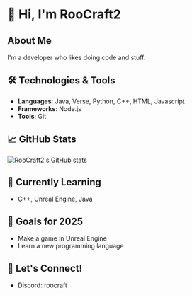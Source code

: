 # 👋 Hi, I'm RooCraft2

## About Me
I'm a developer who likes doing code and stuff.

## 🛠️ Technologies & Tools

- **Languages**: Java, Verse, Python, C++, HTML, Javascript
- **Frameworks**: Node.js
- **Tools**: Git

## 📈 GitHub Stats
![RooCraft2's GitHub stats](https://github-readme-stats.vercel.app/api?username=RooCraft2&show_icons=true&theme=radical)


## 🌱 Currently Learning
- C++, Unreal Engine, Java

## 🎯 Goals for 2025
- Make a game in Unreal Engine
- Learn a new programming language

## 💬 Let's Connect!
- Discord: roocraft
